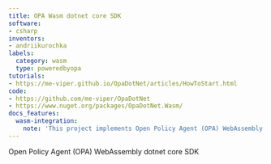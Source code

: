 ```yaml
---
title: OPA Wasm dotnet core SDK
software:
- csharp
inventors:
- andriikurochka
labels:
  category: wasm
  type: poweredbyopa
tutorials:
- https://me-viper.github.io/OpaDotNet/articles/HowToStart.html
code:
- https://github.com/me-viper/OpaDotNet
- https://www.nuget.org/packages/OpaDotNet.Wasm/
docs_features:
  wasm-integration:
    note: 'This project implements Open Policy Agent (OPA) WebAssembly dotnet core SDK.'
---
```

Open Policy Agent (OPA) WebAssembly dotnet core SDK

